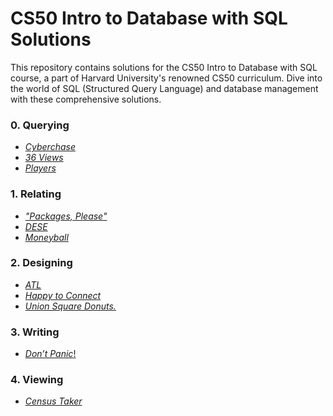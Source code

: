 # CS50 Intro to Database with SQL Solutions

This repository contains solutions for the CS50 Intro to Database with SQL
course, a part of Harvard University's renowned CS50 curriculum.
Dive into the world of SQL (Structured Query Language) and database management
with these
comprehensive solutions.

### 0. Querying

- [_Cyberchase_](0-Querying%2Fcyberchase)
- [_36 Views_](0-Querying%2F36-Views)
- [_Players_](0-Querying%2Fplayers)

### 1. Relating

- [_"Packages, Please"_](1-Relating%2Fpackages)
- [_DESE_](1-Relating%2FDESE)
- [_Moneyball_](1-Relating%2Fmoneyball)

### 2. Designing

- [_ATL_](2-Designing%2Fatl)
- [_Happy to Connect_](2-Designing%2Fconnect)
- [_Union Square Donuts._](2-Designing%2Fdonuts)

### 3. Writing

- [_Don’t Panic_!](3-Writing%2Fdont-panic)

### 4. Viewing

- [_Census Taker_](4-Viewing%2Fcensus)
